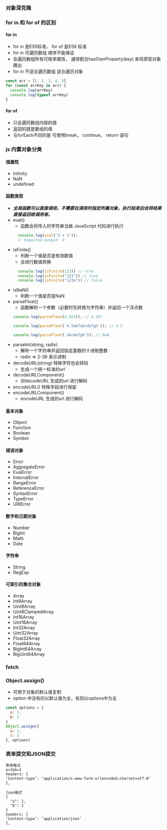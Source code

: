 ### 对象深克隆

### for in 和 for of 的区别

#### for in

+ for in 是ES5标准， for of 是ES6 标准
+ for in 可遍历数组 顺序不能保证
+ 会遍历数组所有可枚举属性， 通常配合hasOwnProperty(key) 来将原型对象踢出
+ for in 不适合遍历数组 适合遍历对象

```js
const arr = [1, 2, 3, 4, 5]
for (const arrKey in arr) {
  console.log(arrKey)
  console.log(typeof arrKey)
}
```

#### for of

+ 只会遍历数组内部的值
+ 返回的就是数组的值
+ 与forEach不同的是 可使用break， continue， return 语句

### js 内置对象分类

#### 值属性

+ Infinity
+ NaN
+ undefined

#### 函数类型

+ _**全局函数可以直接调用，不需要在调用时指定所属对象，执行结束后会将结果直接返回给调用者。**_
+ eval()
    + 函数会将传入的字符串当做 JavaScript 代码进行执行
  ```js
    console.log(eval('2 + 2'));
    // Expected output: 4
  ```
+ isFinite()
    + 判断一个值是否是有效数值
    + 会进行数值转换
  ```js
    console.log(isFinite(123)) // true
    console.log(isFinite("123")) // true
    console.log(isFinite("123a")) // false
  ```
+ isNaN()
    + 判断一个值是否是NaN
+ parseFloat()
    + 函数解析一个参数（必要时先转换为字符串）并返回一个浮点数
  ```js
  console.log(parseFloat(4.567)); // 4.567

  console.log(parseFloat('4.5a67abcdefgh')); // 4.5

  console.log(parseFloat('abcdefgh')); // NaN
  ```
+ parseInt(string, radix)
    + 解析一个字符串并返回指定基数的十进制整数
    + radix => 2-36 表示进制
+ decodeURL(string) 特殊字符也会转码
    + 生成一个统一标准的url
+ decodeURLComponent()
    + 对decodeURL 生成的url 进行解码
+ encodeURL() 特殊字段进行保留
+ encodeURLComponent()
    + encodeURL 生成的url 进行解码

#### 基本对象

+ Object
+ Function
+ Boolean
+ Symbol

#### 错误对象

+ Error
+ AggregateError
+ EvalError
+ InternalError
+ RangeError
+ ReferenceError
+ SyntaxError
+ TypeError
+ URIError

#### 数字和日期对象

+ Number
+ BigInt
+ Math
+ Date

#### 字符串

+ String
+ RegExp

#### 可索引的集合对象

+ Array
+ Int8Array
+ Uint8Array
+ Uint8ClampedArray
+ Int16Array
+ Uint16Array
+ Int32Array
+ Uint32Array
+ Float32Array
+ Float64Array
+ BigInt64Array
+ BigUint64Array

### fetch 

### Object.assign()
+ 可用于对象的默认值复制
+ option 中没有的以默认值为主，有则以options中为主
```js
const options = {
  a: 1,
  b: 2
}
Object.assign({
  a: 1,
  c: 3
}, options)
```

### 表单提交和JSON提交
```
表单格式
a=1&b=2
headers: {
‘Content-type’: ‘application/x-www-form-urlencoded;charset=utf-8’
},

Json格式
{
  "a": 1,
  "b": 2
}
headers: {
‘Content-type’: ‘application/json’
},
```
